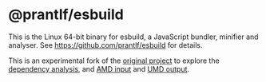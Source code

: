 # @prantlf/esbuild

This is the Linux 64-bit binary for esbuild, a JavaScript bundler, minifier and analyser. See https://github.com/prantlf/esbuild for details.

This is an experimental fork of the [original project](https://github.com/evanw/esbuild) to explore the [dependency analysis](https://github.com/prantlf/esbuild/commits/analyse), and [AMD input](https://github.com/prantlf/esbuild/commits/amdjs) and [UMD output](https://github.com/prantlf/esbuild/commits/umdjs).
